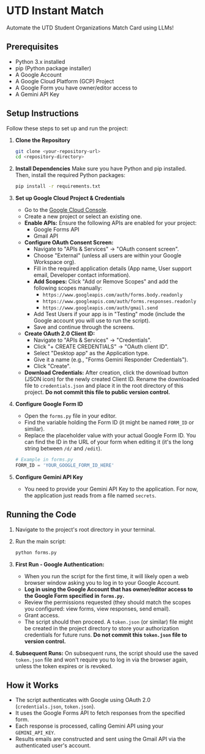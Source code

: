 # UTD Instant Match

Automate the UTD Student Organizations Match Card using LLMs!

## Prerequisites

*   Python 3.x installed
*   pip (Python package installer)
*   A Google Account
*   A Google Cloud Platform (GCP) Project
*   A Google Form you have owner/editor access to
*   A Gemini API Key

## Setup Instructions

Follow these steps to set up and run the project:

1.  **Clone the Repository**
    ```bash
    git clone <your-repository-url>
    cd <repository-directory>
    ```

2.  **Install Dependencies**
    Make sure you have Python and pip installed. Then, install the required Python packages:
    ```bash
    pip install -r requirements.txt
    ```

3.  **Set up Google Cloud Project & Credentials**
    *   Go to the [Google Cloud Console](https://console.cloud.google.com/).
    *   Create a new project or select an existing one.
    *   **Enable APIs:** Ensure the following APIs are enabled for your project:
        *   Google Forms API
        *   Gmail API
    *   **Configure OAuth Consent Screen:**
        *   Navigate to "APIs & Services" -> "OAuth consent screen".
        *   Choose "External" (unless all users are within your Google Workspace org).
        *   Fill in the required application details (App name, User support email, Developer contact information).
        *   **Add Scopes:** Click "Add or Remove Scopes" and add the following scopes manually:
            *   `https://www.googleapis.com/auth/forms.body.readonly`
            *   `https://www.googleapis.com/auth/forms.responses.readonly`
            *   `https://www.googleapis.com/auth/gmail.send`
        *   Add Test Users if your app is in "Testing" mode (include the Google account you will use to run the script).
        *   Save and continue through the screens.
    *   **Create OAuth 2.0 Client ID:**
        *   Navigate to "APIs & Services" -> "Credentials".
        *   Click "+ CREATE CREDENTIALS" -> "OAuth client ID".
        *   Select "Desktop app" as the Application type.
        *   Give it a name (e.g., "Forms Gemini Responder Credentials").
        *   Click "Create".
    *   **Download Credentials:** After creation, click the download button (JSON icon) for the newly created Client ID. Rename the downloaded file to `credentials.json` and place it in the root directory of this project. **Do not commit this file to public version control.**

4.  **Configure Google Form ID**
    *   Open the `forms.py` file in your editor.
    *   Find the variable holding the Form ID (it might be named `FORM_ID` or similar).
    *   Replace the placeholder value with your actual Google Form ID. You can find the ID in the URL of your form when editing it (it's the long string between `/d/` and `/edit`).
    ```python
    # Example in forms.py
    FORM_ID = 'YOUR_GOOGLE_FORM_ID_HERE'
    ```

5.  **Configure Gemini API Key**
    *   You need to provide your Gemini API Key to the application. For now, the application just reads from a file named `secrets`.
## Running the Code

1.  Navigate to the project's root directory in your terminal.
2.  Run the main script:
    ```bash
    python forms.py
    ```
3.  **First Run - Google Authentication:**
    *   When you run the script for the first time, it will likely open a web browser window asking you to log in to your Google Account.
    *   **Log in using the Google Account that has owner/editor access to the Google Form specified in `forms.py`.**
    *   Review the permissions requested (they should match the scopes you configured: view forms, view responses, send email).
    *   Grant access.
    *   The script should then proceed. A `token.json` (or similar) file might be created in the project directory to store your authorization credentials for future runs. **Do not commit this `token.json` file to version control.**

4.  **Subsequent Runs:** On subsequent runs, the script should use the saved `token.json` file and won't require you to log in via the browser again, unless the token expires or is revoked.

## How it Works

*   The script authenticates with Google using OAuth 2.0 (`credentials.json`, `token.json`).
*   It uses the Google Forms API to fetch responses from the specified form.
*   Each response is processed, calling Gemini API using your `GEMINI_API_KEY`.
*   Results emails are constructed and sent using the Gmail API via the authenticated user's account.